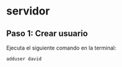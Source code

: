 # servidor

## Paso 1: Crear usuario

Ejecuta el siguiente comando en la terminal:

```bash
adduser david
```

